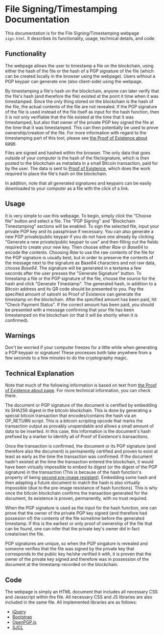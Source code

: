 # File Signing/Timestamping Documentation

This documentation is for the File Signing/Timestamping webpage `sign.html`. It describes its functionality, usage, technical details, and code.

## Functionality

The webpage allows the user to timestamp a file on the blockchain, using either the hash of the file or the hash of a PGP signature of the file (which can be created locally in the browser using the webpage). Users without a PGP keypair can generate one (also client-side) using the webpage.

By timestamping a file's hash on the blockchain, anyone can later verify that the file's hash (and therefore the file) existed at the point it time when it was timestamped. Since the only thing stored on the blockchain is the hash of the file, the actual contents of the file are not revealed. If the PGP signature of the file is used instead of the file itself as input for the hash function, then it is not only verifiable that the file existed at the time that it was timestamped, but also that owner of the private PGP key signed the file at the time that it was timestamped. This can then potentially be used to prove ownership/creation of the file. For more information with regard to the timestamping part of this tool, please see [the Proof of Existence about page](https://proofofexistence.com/about).

Files are signed and hashed within the browser. The only data that goes outside of your computer is the hash of the file/signature, which is then posted to the blockchain as metadata in a small Bitcoin transaction, paid for by the user. The data is sent to [Proof of Existence](https://proofofexistence.com), which does the work required to place the file's hash on the blockchain.

In addition, note that all generated signatures and keypairs can be easily downloaded to your computer as a file with the click of a link.

## Usage

It is very simple to use this webpage. To begin, simply click the "Choose file" button and select a file. The "PGP Signing" and "Blockchain Timestamping" sections will be enabled. To sign the selected file, input your private PGP key and its passphrase if necessary. You can also generate a new PGP private/public keypair if you do not have one already by clicking "Generate a new private/public keypair to use" and then filling out the fields required to create your new key. Then choose either *Raw* or *Base64* to encode the contents. Choosing *Raw* to use the raw contents of the file for the PGP signature is usually best, but in order to preserve the contents of the message next to the signature as Base64 characters and not raw data, choose *Base64*. The signature will be generated in a textarea a few seconds after the user presses the "Generate Signature" button. To timestamp a file or the PGP signature of the file, choose the source for the hash and click "Generate Timestamp". The generated hash, in addition to a Bitcoin address and its QR code should be presented to you. Pay the specified amount of satoshi so Proof of Existence can generate the timestamp on the blockchain. After the specified amount has been paid, hit "Check Payment Status". If the correct amount has been paid, you should be presented with a message confirming that your file has been timestamped on the blockchain (or that it will be shortly when it is confirmed).

## Warnings

Don't be worried if your computer freezes for a little while when generating a PGP keypair or signature! These processes both take anywhere from a few seconds to a few minutes to do the cryptography magic.

## Technical Explanation

Note that much of the following information is based on text from [the Proof of Existence about page](https://proofofexistence.com/about). For more technical information, you can check there.

The document or PGP signature of the document is certified by embedding its SHA256 digest in the bitcoin blockchain. This is done by generating a special bitcoin transaction that encodes/contains the hash via an OP_RETURN script. This is a bitcoin scripting opcode that marks the transaction output as provably unspendable and allows a small amount of data to be inserted. In this case, this information is the document's hash prefixed by a marker to identify all of Proof of Existence's transactions.

Once the transaction is confirmed, the document or its PGP signature (and therefore also the document) is permanently certified and proven to exist at least as early as the time the transaction was confirmed. If the document hadn't existed at the time the transaction entered the blockchain, it would have been virtually impossible to embed its digest (or the digest of the PGP signature) in the transaction (This is because of the hash function's property of being [second pre-image resistant](https://en.wikipedia.org/wiki/Cryptographic_hash_function#Properties)). Embedding some hash and then adapting a future document to match the hash is also virtually impossible (due to the pre-image resistance of hash functions). This is why once the bitcoin blockchain confirms the transaction generated for the document, its existence is proven, permanently, with no trust required.

When the PGP signature is used as the input for the hash function, one can prove that the owner of the private PGP key signed (and therefore had possesion of) the contents of the file sometime before the generated timestamp. If this is the earliest or only proof of ownership of the file that can be found, one can infer that the private key's owner did in fact create/own the file.

PGP signatures are unique, so when the PGP singature is revealed and someone verifies that the file was signed by the private key that corresponds to the public key he/she verified it with, it is proven that the owner of the private key signed and therefore was in possession of the document at the timestamp recorded on the blockchain.

## Code

The webpage is simply an HTML document that includes all necessary CSS and Javascript within the file. All necessary CSS and JS libraries are also included in the same file. All implemented libraries are as follows:

- [jQuery](https://jquery.com)
- [Bootstrap](http://getbootstrap.com)
- [OpenPGP.js](https://openpgpjs.org)
- [SJCL](https://github.com/bitwiseshiftleft/sjcl)